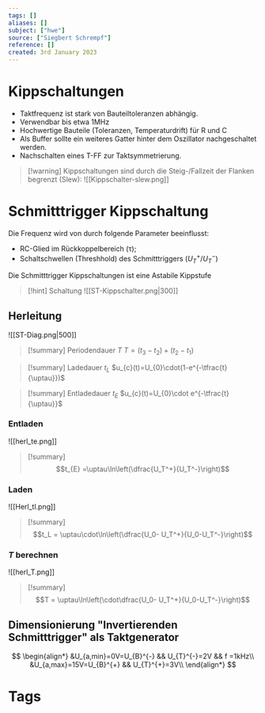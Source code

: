 ```yaml
---
tags: []
aliases: []
subject: ["hwe"]
source: ["Siegbert Schrempf"]
reference: []
created: 3rd January 2023
---
```


# Kippschaltungen
- Taktfrequenz ist stark von Bauteiltoleranzen abhängig.
- Verwendbar bis etwa 1MHz
- Hochwertige Bauteile (Toleranzen, Temperaturdrift) für R und C
- Als Buffer sollte ein weiteres Gatter hinter dem Oszillator nachgeschaltet werden.
- Nachschalten eines T-FF zur Taktsymmetrierung.

> [!warning] Kippschaltungen sind durch die Steig-/Fallzeit der Flanken begrenzt (Slew):
> ![[Kippschalter-slew.png]]

# Schmitttrigger Kippschaltung
Die Frequenz wird von durch folgende Parameter beeinflusst:
- RC-Glied im Rückkoppelbereich ($\uptau$);
- Schaltschwellen (Threshhold) des Schmitttriggers ($U_{T}^{+} / U_{T}^{-}$)

Die Schmitttrigger Kippschaltungen ist eine Astabile Kippstufe

> [!hint] Schaltung
> ![[ST-Kippschalter.png|300]]

## Herleitung
![[ST-Diag.png|500]]
> [!summary] Periodendauer $T$
> $T=(t_{3}-t_{2})+(t_{2}-t_{1})$
 

> [!summary] Ladedauer $t_L$
> $u_{c}(t)=U_{0}\cdot(1-e^{-\tfrac{t}{\uptau}})$


> [!summary] Entladedauer $t_E$
> $u_{c}(t)=U_{0}\cdot e^{-\tfrac{t}{\uptau}}$

### Entladen

![[herl_te.png]]

 > [!summary] $$t_{E} =\uptau\ln\left(\dfrac{U_T^+}{U_T^-}\right)$$


### Laden
![[Herl_tl.png]]

 > [!summary] $$t_L = \uptau\cdot\ln\left(\dfrac{U_0- U_T^+}{U_0-U_T^-}\right)$$

### $T$ berechnen

![[herl_T.png]]
 > [!summary] $$T = \uptau\ln\left(\cdot\dfrac{U_0- U_T^+}{U_0-U_T^-}\right)$$

## Dimensionierung "Invertierenden Schmitttrigger" als Taktgenerator
$$
\begin{align*}
&U_{a,min}=0V=U_{B}^{-} && U_{T}^{-}=2V && f =1kHz\\
&U_{a,max}=15V=U_{B}^{+} && U_{T}^{+}=3V\\
\end{align*}
$$

# Tags
